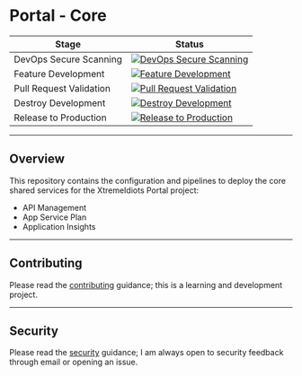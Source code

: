 # Portal - Core

| Stage                   | Status                                                                                                                                                                                                                           |
| ----------------------- | -------------------------------------------------------------------------------------------------------------------------------------------------------------------------------------------------------------------------------- |
| DevOps Secure Scanning  | [![DevOps Secure Scanning](https://github.com/frasermolyneux/portal-core/actions/workflows/devops-secure-scanning.yml/badge.svg)](https://github.com/frasermolyneux/portal-core/actions/workflows/devops-secure-scanning.yml)    |
| Feature Development     | [![Feature Development](https://github.com/frasermolyneux/portal-core/actions/workflows/feature-development.yml/badge.svg)](https://github.com/frasermolyneux/portal-core/actions/workflows/feature-development.yml)             |
| Pull Request Validation | [![Pull Request Validation](https://github.com/frasermolyneux/portal-core/actions/workflows/pull-request-validation.yml/badge.svg)](https://github.com/frasermolyneux/portal-core/actions/workflows/pull-request-validation.yml) |
| Destroy Development     | [![Destroy Development](https://github.com/frasermolyneux/portal-core/actions/workflows/destroy-development.yml/badge.svg)](https://github.com/frasermolyneux/portal-core/actions/workflows/destroy-development.yml)             |
| Release to Production   | [![Release to Production](https://github.com/frasermolyneux/portal-core/actions/workflows/release-to-production.yml/badge.svg)](https://github.com/frasermolyneux/portal-core/actions/workflows/release-to-production.yml)       |

---

## Overview

This repository contains the configuration and pipelines to deploy the core shared services for the XtremeIdiots Portal project: 

* API Management
* App Service Plan
* Application Insights

---

## Contributing

Please read the [contributing](CONTRIBUTING.md) guidance; this is a learning and development project.

---

## Security

Please read the [security](SECURITY.md) guidance; I am always open to security feedback through email or opening an issue.
